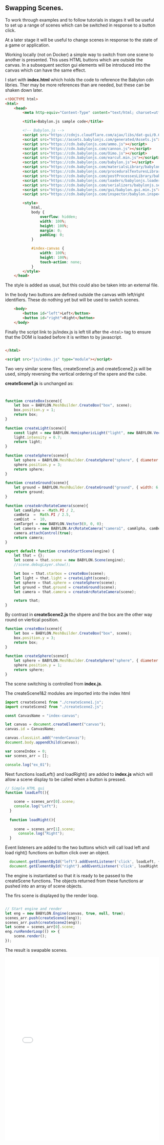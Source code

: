 ## Swapping Scenes.

To work through examples and to follow tutorials in stages it will be useful to set up a range of scenes which can be switched in response to a button click.  

At a later stage it will be useful to change scenes in response to the state of a game or application.

Working locally (not on Docker) a simple way to switch from one scene to another is presented.  This uses HTML buttons which are outside the canvas.  In a subsequent section gui elements will be introduced into the canvas which can have the same effect.

I start with **index.html** which holds the code to reference the Babylon cdn libries.  Ther may be more references than are needed, but these can be shaken down later.

```html
<!DOCTYPE html>
<html>
    <head>
        <meta http-equiv="Content-Type" content="text/html; charset=utf-8" />

        <title>Babylon.js sample code</title>

        <!-- Babylon.js -->
        <script src="https://cdnjs.cloudflare.com/ajax/libs/dat-gui/0.6.2/dat.gui.min.js"></script>
        <script src="https://assets.babylonjs.com/generated/Assets.js"></script>
        <script src="https://cdn.babylonjs.com/ammo.js"></script>
        <script src="https://cdn.babylonjs.com/cannon.js"></script>
        <script src="https://cdn.babylonjs.com/Oimo.js"></script>
        <script src="https://cdn.babylonjs.com/earcut.min.js"></script>
        <script src="https://cdn.babylonjs.com/babylon.js"></script>
        <script src="https://cdn.babylonjs.com/materialsLibrary/babylonjs.materials.min.js"></script>
        <script src="https://cdn.babylonjs.com/proceduralTexturesLibrary/babylonjs.proceduralTextures.min.js"></script>
        <script src="https://cdn.babylonjs.com/postProcessesLibrary/babylonjs.postProcess.min.js"></script>
        <script src="https://cdn.babylonjs.com/loaders/babylonjs.loaders.js"></script>
        <script src="https://cdn.babylonjs.com/serializers/babylonjs.serializers.min.js"></script>
        <script src="https://cdn.babylonjs.com/gui/babylon.gui.min.js"></script>
        <script src="https://cdn.babylonjs.com/inspector/babylon.inspector.bundle.js"></script>

        <style>
            html,
            body {
                overflow: hidden;
                width: 100%;
                height: 100%;
                margin: 0;
                padding: 0;
            }

            #index-canvas {
                width: 100%;
                height: 100%;
                touch-action: none;
            }
        </style>
    </head>
```
The style is added as usual, but this could also be taken into an external file.

In the body two buttons are defined outside the canvas with left/right identifiers.  These do nothing yet but will be used to switch scenes.

```html
    <body>
        <button id="left">Left</button>
        <button id="right">Right</button>
    </body>
```
Finally the script link to js/index.js is left till after the `<html>` tag to ensure that the DOM is loaded before it is written to by javascript.

```html

</html>

<script src="js/index.js" type="module"></script>
```

Two very similar scene files, createScene1.js and createScene2.js  will be used, simply reversing the vertical ordering of the spere and the cube.

**createScene1.js** is unchanged as:
```javascript


function createBox(scene){
    let box = BABYLON.MeshBuilder.CreateBox("box", scene);
    box.position.y = 1;
    return box;
}
    
function createLight(scene){
    const light = new BABYLON.HemisphericLight("light", new BABYLON.Vector3(0, 1, 0),scene);
    light.intensity = 0.7;
    return light;
}
   
function createSphere(scene){
    let sphere = BABYLON.MeshBuilder.CreateSphere("sphere", { diameter: 2, segments: 32 }, scene);
    sphere.position.y = 3;
    return sphere;
}
   
function createGround(scene){
    let ground = BABYLON.MeshBuilder.CreateGround("ground", { width: 6, height: 6 }, scene);
    return ground;
}
  
function createArcRotateCamera(scene){
    let camAlpha = -Math.PI / 2,
    camBeta  =  Math.PI / 2.5,
    camDist  =  10,
    camTarget = new BABYLON.Vector3(0, 0, 0); 
    let camera = new BABYLON.ArcRotateCamera("camera1", camAlpha, camBeta, camDist, camTarget, scene);
    camera.attachControl(true);
    return camera;
}

export default function createStartScene(engine) {
    let that = {};
    let scene = that.scene = new BABYLON.Scene(engine);
    //scene.debugLayer.show();

    let box = that.starbox = createBox(scene);
    let light = that.light = createLight(scene);
    let sphere = that.sphere = createSphere(scene);
    let ground = that.ground = createGround(scene);
    let camera = that.camera = createArcRotateCamera(scene);

    return that;
}
```

By contrast in **createScene2.js** the shpere and the box are the other way round on viertical position.

```javascript
function createBox(scene){
    let box = BABYLON.MeshBuilder.CreateBox("box", scene);
    box.position.y = 3;
    return box;
}
   
function createSphere(scene){
    let sphere = BABYLON.MeshBuilder.CreateSphere("sphere", { diameter: 2, segments: 32 }, scene);
    sphere.position.y = 1;
    return sphere;
}
```

The scene switching is controlled from **index.js**.

The createScene1&2 modules are imported into the index html

```javascript
import createScene1 from "./createScene1.js";
import createScene2 from "./createScene2.js";

const CanvasName = "index-canvas";

let canvas = document.createElement("canvas");
canvas.id = CanvasName;

canvas.classList.add("renderCanvas");
document.body.appendChild(canvas);

var sceneIndex = 0;
var scenes_arr = [];

console.log("ex_01");
```
Next functions loadLeft() and loadRight() are added to **index.js** which will allow a scene display to be called when a button is pressed.

```javascript
// Simple HTML gui
function loadLeft(){

    scene = scenes_arr[0].scene;
    console.log("Left");
  }
  
  function loadRight(){
      
    scene = scenes_arr[1].scene;
      console.log("Right");
  }
```

  Event listeners are added to the two buttons which will call load left and load right() functions on button click over an object.

```javascript
  document.getElementById("left").addEventListener('click', loadLeft, {passive: true});
  document.getElementById("right").addEventListener('click', loadRight, {passive: true});
```
The engine is instantiated so that it is ready to be passed to the createScene functions.  The objects returned from these functions ar pushed into an array of scene objects.

The firs scene is displayed by the render loop.

```javascript

// Start engine and render
let eng = new BABYLON.Engine(canvas, true, null, true);
scenes_arr.push(createScene1(eng));
scenes_arr.push(createScene2(eng));
let scene = scenes_arr[0].scene;
eng.runRenderLoop(() => {
    scene.render();
});
```
The result is swapable scenes.

<iframe 
    height="600" 
    width="100%" 
    scrolling="no" 
    title="Swapable Scenes" 
    src="Block_3/section_4/ex_01/index.html" 
    frameborder="no" 
    loading="lazy" 
    allowtransparency="true" 
    allowfullscreen="true">
</iframe>

